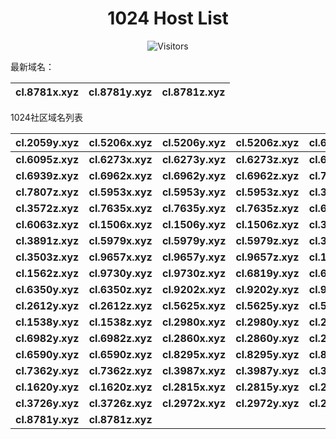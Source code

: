 <h1 align="center">1024 Host List</h1>
<p align="center" class="shields">
    <img src="https://img.shields.io/endpoint?url=https%3A%2F%2Fhits.dwyl.com%2Fpooneyy%2F1024-Host-List.json%3Fshow%3Dunique&style=flat-square&label=%E8%AE%BF%E9%97%AE%E4%BA%BA%E6%95%B0&labelColor=pink&color=default" alt="Visitors"/>
</p>
最新域名：

| cl.8781x.xyz | cl.8781y.xyz | cl.8781z.xyz |
| ---- | ---- | ---- |

1024社区域名列表

| cl.2059y.xyz | cl.5206x.xyz | cl.5206y.xyz | cl.5206z.xyz | cl.6095x.xyz | cl.6095y.xyz |
| :---: | :---: | :---: | :---: | :---: | :---: |
| **cl.6095z.xyz** | **cl.6273x.xyz** | **cl.6273y.xyz** | **cl.6273z.xyz** | **cl.6939x.xyz** | **cl.6939y.xyz** |
| **cl.6939z.xyz** | **cl.6962x.xyz** | **cl.6962y.xyz** | **cl.6962z.xyz** | **cl.7807x.xyz** | **cl.7807y.xyz** |
| **cl.7807z.xyz** | **cl.5953x.xyz** | **cl.5953y.xyz** | **cl.5953z.xyz** | **cl.3572x.xyz** | **cl.3572y.xyz** |
| **cl.3572z.xyz** | **cl.7635x.xyz** | **cl.7635y.xyz** | **cl.7635z.xyz** | **cl.6063x.xyz** | **cl.6063y.xyz** |
| **cl.6063z.xyz** | **cl.1506x.xyz** | **cl.1506y.xyz** | **cl.1506z.xyz** | **cl.3891x.xyz** | **cl.3891y.xyz** |
| **cl.3891z.xyz** | **cl.5979x.xyz** | **cl.5979y.xyz** | **cl.5979z.xyz** | **cl.3503x.xyz** | **cl.3503y.xyz** |
| **cl.3503z.xyz** | **cl.9657x.xyz** | **cl.9657y.xyz** | **cl.9657z.xyz** | **cl.1562x.xyz** | **cl.1562y.xyz** |
| **cl.1562z.xyz** | **cl.9730y.xyz** | **cl.9730z.xyz** | **cl.6819y.xyz** | **cl.6819z.xyz** | **cl.6350x.xyz** |
| **cl.6350y.xyz** | **cl.6350z.xyz** | **cl.9202x.xyz** | **cl.9202y.xyz** | **cl.9202z.xyz** | **cl.2612x.xyz** |
| **cl.2612y.xyz** | **cl.2612z.xyz** | **cl.5625x.xyz** | **cl.5625y.xyz** | **cl.5625z.xyz** | **cl.1538x.xyz** |
| **cl.1538y.xyz** | **cl.1538z.xyz** | **cl.2980x.xyz** | **cl.2980y.xyz** | **cl.2980z.xyz** | **cl.6982x.xyz** |
| **cl.6982y.xyz** | **cl.6982z.xyz** | **cl.2860x.xyz** | **cl.2860y.xyz** | **cl.2860z.xyz** | **cl.6590x.xyz** |
| **cl.6590y.xyz** | **cl.6590z.xyz** | **cl.8295x.xyz** | **cl.8295y.xyz** | **cl.8295z.xyz** | **cl.7362x.xyz** |
| **cl.7362y.xyz** | **cl.7362z.xyz** | **cl.3987x.xyz** | **cl.3987y.xyz** | **cl.3987z.xyz** | **cl.1620x.xyz** |
| **cl.1620y.xyz** | **cl.1620z.xyz** | **cl.2815x.xyz** | **cl.2815y.xyz** | **cl.2815z.xyz** | **cl.3726x.xyz** |
| **cl.3726y.xyz** | **cl.3726z.xyz** | **cl.2972x.xyz** | **cl.2972y.xyz** | **cl.2972z.xyz** | **cl.8781x.xyz** |
| **cl.8781y.xyz** | **cl.8781z.xyz** |
